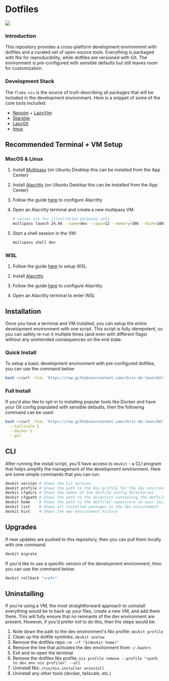 # Dotfiles

<div>
  <a href="https://github.com/chris-de-leon/dotfiles/actions">
  <img src="https://github.com/chris-de-leon/dotfiles/actions/workflows/release.yaml/badge.svg"/>
 </a>
</div>

### Introduction

This repository provides a cross-platform development environment with dotfiles and a curated set of open-source tools. Everything is packaged with Nix for reproducibility, while dotfiles are versioned with Git. The environment is pre-configured with sensible defaults but still leaves room for customization.

### Development Stack

The `flake.nix` is the source of truth describing all packages that will be included in the development environment. Here is a snippet of some of the core tools included:

- [Neovim](https://github.com/neovim/neovim) + [LazyVim](https://www.lazyvim.org/)
- [Starship](https://starship.rs/)
- [LazyGit](https://github.com/jesseduffield/lazygit)
- [tmux](https://github.com/tmux/tmux)

## Recommended Terminal + VM Setup

### MacOS & Linux

1. Install [Multipass](https://canonical.com/multipass/install) (on Ubuntu Desktop this can be installed from the App Center)

1. Install [Alacritty](https://github.com/alacritty/alacritty/releases) (on Ubuntu Desktop this can be installed from the App Center)

1. Follow the guide [here](./docs/alacritty.md) to configure Alacritty

1. Open an Alacritty terminal and create a new multipass VM:

   ```sh
   # values are for illustration purposes only
   multipass launch 24.04 --name=dev --cpus=12 --memory=30G --disk=100G
   ```

1. Start a shell session in the VM:

   ```sh
   multipass shell dev
   ```

### WSL

1. Follow the guide [here](./docs/wsl.md) to setup WSL

1. Install [Alacritty](https://github.com/alacritty/alacritty/releases)

1. Follow the guide [here](./docs/alacritty.md) to configure Alacritty

1. Open an Alacritty terminal to enter WSL

## Installation

Once you have a terminal and VM installed, you can setup the entire development environment with one script. This script is fully idempotent, so you can safely re-run it multiple times (and even with different flags) without any unintended consequences on the end state.

### Quick Install

To setup a basic development environment with pre-configured dotfiles, you can use the command below:

```sh
bash <(curl -fsSL 'https://raw.githubusercontent.com/chris-de-leon/dotfiles/master/install.sh')
```

### Full Install

If you'd also like to opt-in to installing popular tools like Docker and have your Git config populated with sensible defaults, then the following command can be used:

```sh
bash <(curl -fsSL 'https://raw.githubusercontent.com/chris-de-leon/dotfiles/master/install.sh') \
  --tailscale \
  --docker \
  --git
```

## CLI

After running the install script, you'll have access to `devkit` - a CLI program that helps simplify the management of the development environment. Here are some simple commands that you can run:

```bash
devkit version # Shows the CLI version
devkit profile # Shows the path to the Nix profile for the dev environment
devkit cfgdirs # Shows the names of the dotfile config directories
devkit cfgpath # Shows the path to the directory containing the dotfile configs
devkit home    # Shows the path to the dotfiles repository on your local machine
devkit list    # Shows all installed packages in the dev environment
devkit hist    # Shows the dev environment history
```

## Upgrades

If new updates are pushed to this repository, then you can pull them locally with one command:

```bash
devkit migrate
```

If you'd like to use a specific version of the development environment, then you can use the command below:

```bash
devkit rollback "<ref>"
```

## Uninstalling

If you're using a VM, the most straightforward approach to uninstall everything would be to back up your files, create a new VM, and add them there. This will fully ensure that no remnants of the dev environment are present. However, if you'd prefer not to do this, then the steps would be:

1. Note down the path to the dev environment's Nix profile: `devkit profile`
1. Clean up the dotfile symlinks: `devkit unstow`
1. Remove the dotfiles repo: `rm -rf "$(devkit home)"`
1. Remove the line that activates the dev environment from `~/.bashrc`
1. Exit and re-open the terminal
1. Remove the dotfiles Nix profile: `nix profile remove --profile "<path to dev env nix profile>" --all`
1. Uninstall Nix: `/nix/nix-installer uninstall`
1. Uninstall any other tools (docker, tailscale, etc.)
